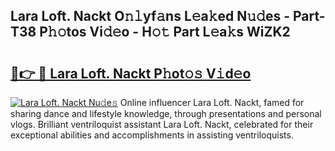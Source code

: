 ## Lara Loft. Nackt O𝚗𝚕yf𝚊ns L𝚎a𝚔ed N𝚞𝚍es - Part-T38 P𝚑𝚘tos Vi𝚍𝚎o - H𝚘𝚝 Part L𝚎a𝚔s WiZK2

# <h2><a href="http://kfb7nx.oniu.top/?m=Lara+Loft.+Nackt">🔗👉 🔴 Lara Loft. Nackt P𝚑ot𝚘𝚜 V𝚒d𝚎o</a></h2>

[![Lara Loft. Nackt Nu𝚍e𝚜](https://i.imgur.com/0qMVB7G.gif)](http://kfb7nx.oniu.top/?m=Lara+Loft.+Nackt)
Online influencer Lara Loft. Nackt, famed for sharing dance and lifestyle knowledge, through presentations and personal vlogs. Brilliant ventriloquist assistant Lara Loft. Nackt, celebrated for their exceptional abilities and accomplishments in assisting ventriloquists.  
